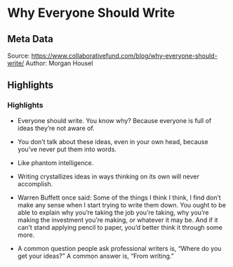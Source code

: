 # Why Everyone Should Write

## Meta Data

Source:  https://www.collaborativefund.com/blog/why-everyone-should-write/ 
Author: Morgan Housel

## Highlights

### Highlights

- Everyone should write. You know why? Because everyone is full of ideas they’re not aware of.
- You don’t talk about these ideas, even in your own head, because you’ve never put them into words. 
- Like phantom intelligence.
- Writing crystallizes ideas in ways thinking on its own will never accomplish.
- Warren Buffett once said:
  Some of the things I think I think, I find don’t make any sense when I start trying to write them down. You ought to be able to explain why you’re taking the job you’re taking, why you’re making the investment you’re making, or whatever it may be. And if it can’t stand applying pencil to paper, you’d better think it through some more.
  
- A common question people ask professional writers is, “Where do you get your ideas?” A common answer is, “From writing.”
